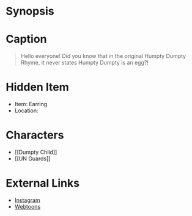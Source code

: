 # Synopsis


# Caption
> Hello everyone! Did you know that in the original Humpty Dumpty Rhyme, it never states Humpty Dumpty is an egg?!

# Hidden Item
* Item: Earring
* Location: <strike></strike>

# Characters
* [[Dumpty Child]]
* [[UN Guards]]

# External Links
* [Instagram](https://www.instagram.com/p/CMsihhKD79Z/?igshid=YmMyMTA2M2Y=)
* [Webtoons](https://www.webtoons.com/en/challenge/twistwood-tales/74-the-dumpty-child/viewer?title_no=344740&episode_no=80)